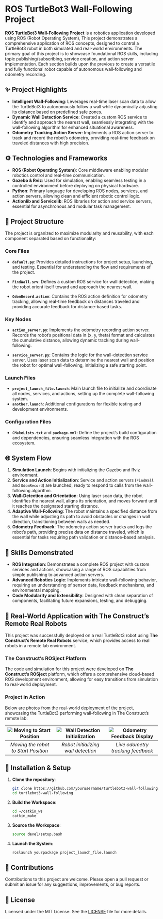 # ROS TurtleBot3 Wall-Following Project

**ROS TurtleBot3 Wall-Following Project** is a robotics application developed using ROS (Robot Operating System), This project demonstrates a comprehensive application of ROS concepts, designed to control a TurtleBot3 robot in both simulated and real-world environments. The primary goal of this project is to showcase foundational ROS skills, including topic publishing/subscribing, service creation, and action server implementation. Each section builds upon the previous to create a versatile and fully functional robot capable of autonomous wall-following and odometry recording.

## ✨ Project Highlights

- **Intelligent Wall-Following**: Leverages real-time laser scan data to allow the TurtleBot3 to autonomously follow a wall while dynamically adjusting its distance based on predefined safe zones.
- **Dynamic Wall Detection Service**: Created a custom ROS service to identify and approach the nearest wall, seamlessly integrating with the wall-following algorithm for enhanced situational awareness.
- **Odometry Tracking Action Server**: Implements a ROS action server to track and record the robot’s odometry, providing real-time feedback on traveled distances with high precision.
  
## ⚙️ Technologies and Frameworks

- **ROS (Robot Operating System)**: Core middleware enabling modular robotics control and real-time communication.
- **Gazebo & Rviz**: Used for simulation, enabling seamless testing in a controlled environment before deploying on physical hardware.
- **Python**: Primary language for developing ROS nodes, services, and action servers, allowing clean and efficient robotic control logic.
- **Actionlib and Servicelib**: ROS libraries for action and service servers, essential for asynchronous and modular task management.

## 📂 Project Structure

The project is organized to maximize modularity and reusability, with each component separated based on functionality:

### Core Files

- **`default.py`**: Provides detailed instructions for project setup, launching, and testing. Essential for understanding the flow and requirements of the project.
  
- **`FindWall.srv`**: Defines a custom ROS service for wall detection, making the robot orient itself toward and approach the nearest wall.
  
- **`OdomRecord.action`**: Contains the ROS action definition for odometry tracking, allowing real-time feedback on distances traveled and providing accurate feedback for distance-based tasks.

### Key Nodes

- **`action_server.py`**: Implements the odometry recording action server. Records the robot’s positional data in (x, y, theta) format and calculates the cumulative distance, allowing dynamic tracking during wall-following.

- **`service_server.py`**: Contains the logic for the wall-detection service server. Uses laser scan data to determine the nearest wall and position the robot for optimal wall-following, initializing a safe starting point.

### Launch Files

- **`project_launch_file.launch`**: Main launch file to initialize and coordinate all nodes, services, and actions, setting up the complete wall-following system.
- **`another.launch`**: Additional configurations for flexible testing and development environments.

### Configuration Files

- **`CMakeLists.txt`** and **`package.xml`**: Define the project’s build configuration and dependencies, ensuring seamless integration with the ROS ecosystem.

## 🌐 System Flow

1. **Simulation Launch**: Begins with initializing the Gazebo and Rviz environment.
2. **Service and Action Initialization**: Service and action servers (`FindWall` and `OdomRecord`) are launched, ready to respond to calls from the wall-following algorithm.
3. **Wall-Detection and Orientation**: Using laser scan data, the robot identifies the nearest wall, aligns its orientation, and moves forward until it reaches the designated starting distance.
4. **Adaptive Wall-Following**: The robot maintains a specified distance from the wall while adjusting its path to avoid obstacles or changes in wall direction, transitioning between walls as needed.
5. **Odometry Feedback**: The odometry action server tracks and logs the robot’s path, providing precise data on distance traveled, which is essential for tasks requiring path validation or distance-based analysis.

## 🧠 Skills Demonstrated

- **ROS Integration**: Demonstrates a complete ROS project with custom services and actions, showcasing a range of ROS capabilities from simple publishing to advanced action servers.
- **Advanced Robotics Logic**: Implements intricate wall-following behavior, requiring an understanding of sensor data, feedback mechanisms, and environmental mapping.
- **Code Modularity and Extensibility**: Designed with clean separation of components, facilitating future expansions, testing, and debugging.
  
## 📸 Real-World Application with The Construct’s Remote Real Robots

This project was successfully deployed on a real TurtleBot3 robot using **The Construct’s Remote Real Robots** service, which provides access to real robots in a remote lab environment. 

### The Construct’s ROSject Platform
The code and simulation for this project were developed on **The Construct’s ROSject** platform, which offers a comprehensive cloud-based ROS development environment, allowing for easy transitions from simulation to real-world deployment.

### Project in Action

Below are photos from the real-world deployment of the project, showcasing the TurtleBot3 performing wall-following in The Construct’s remote lab:

| ![Moving to Start Position](https://drive.google.com/uc?id=1mWr5p9l7TewPDp6zsZDXIkLwjRndhF1k) | ![Wall Detection Initialization](https://drive.google.com/uc?id=1rLFAZhISQOLOi42H2vMGUnamLjgy10ml) | ![Odometry Feedback Display](https://drive.google.com/uc?id=1jgk8ovoN-6d8Xs6q9mAYZfbc3O6ClS1c) |
|:--:|:--:|:--:|
| *Moving the robot to Start Position* | *Robot initializing wall detection* | *Live odometry tracking feedback* |

## 🚀 Installation & Setup

1. **Clone the repository**:
   ```bash
   git clone https://github.com/yourusername/turtlebot3-wall-following.git
   cd turtlebot3-wall-following
   ```

2. **Build the Workspace**:
   ```bash
   cd ~/catkin_ws
   catkin_make
   ```

3. **Source the Workspace**:
   ```bash
   source devel/setup.bash
   ```

4. **Launch the System**:
   ```bash
   roslaunch yourpackage project_launch_file.launch
   ```

## 🤝 Contributions

Contributions to this project are welcome. Please open a pull request or submit an issue for any suggestions, improvements, or bug reports.

## 📜 License

Licensed under the MIT License. See the [LICENSE](LICENSE) file for more details.
